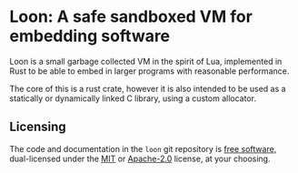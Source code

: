 # Loon: A safe sandboxed VM for embedding software

Loon is a small garbage collected VM in the spirit of Lua, implemented in Rust
to be able to embed in larger programs with reasonable performance.

The core of this is a rust crate, however it is also intended to be used as
a statically or dynamically linked C library, using a custom allocator.

## Licensing

The code and documentation in the `loon` git repository is [free
software](https://www.gnu.org/philosophy/free-sw.html), dual-licensed
under the [MIT](./LICENSE-MIT) or [Apache-2.0](./LICENSE-APACHE)
license, at your choosing.
